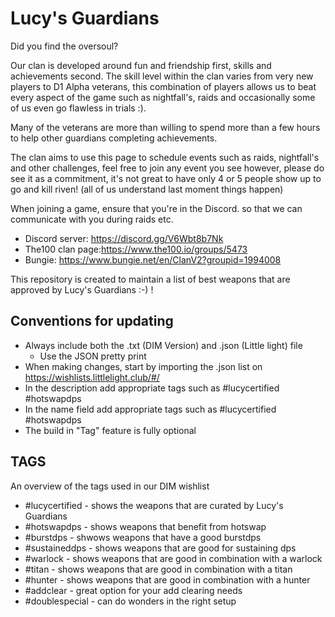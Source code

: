 # Lucy's Guardians
Did you find the oversoul?






Our clan is developed around fun and friendship first, skills and achievements second. The skill level within the clan varies from very new players to D1 Alpha veterans, this combination of players allows us to beat every aspect of the game such as nightfall's, raids and occasionally some of us even go flawless in trials :).

Many of the veterans are more than willing to spend more than a few hours to help other guardians completing achievements.

The clan aims to use this page to schedule events such as raids, nightfall's and other challenges, feel free to join any event you see however, please do see it as a commitment, it's not great to have only 4 or 5 people show up to go and kill riven! (all of us understand last moment things happen)

When joining a game, ensure that you're in the Discord. so that we can communicate with you during raids etc.

- Discord server: https://discord.gg/V6Wbt8b7Nk
- The100 clan page:https://www.the100.io/groups/5473
- Bungie: https://www.bungie.net/en/ClanV2?groupid=1994008

This repository is created to maintain a list of best weapons that are approved by Lucy's Guardians :-) ! 


## Conventions for updating 
- Always include both the .txt (DIM Version) and .json (Little light) file 
  - Use the JSON pretty print
- When making changes, start by importing the .json list on https://wishlists.littlelight.club/#/ 
- In the description add appropriate tags such as #lucycertified #hotswapdps
- In the name field add appropriate tags such as #lucycertified #hotswapdps
- The build in "Tag" feature is fully optional   


## TAGS
An overview of the tags used in our DIM wishlist 
-  #lucycertified - shows the weapons that are curated by Lucy's Guardians 
-  #hotswapdps - shows weapons that benefit from hotswap
-  #burstdps - shwows weapons that have a good burstdps 
-  #sustaineddps - shows weapons that are good for sustaining dps
-  #warlock - shows weapons that are good in combination with a warlock
-  #titan - shows weapons that are good in combination with a titan
-  #hunter - shows weapons that are good in combination with a hunter
-  #addclear - great option for your add clearing needs
-  #doublespecial - can do wonders in the right setup

